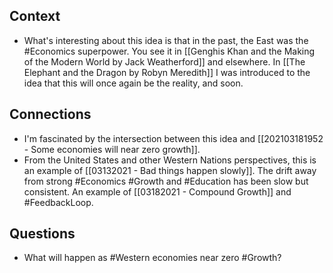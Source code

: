 ## Context
- What's interesting about this idea is that in the past, the East was the #Economics superpower. You see it in [[Genghis Khan and the Making of the Modern World by Jack Weatherford]] and elsewhere. In [[The Elephant and the Dragon by Robyn Meredith]] I was introduced to the idea that this will once again be the reality, and soon. 

## Connections
- I'm fascinated by the intersection between this idea and [[202103181952 - Some economies will near zero growth]]. 
- From the United States and other Western Nations perspectives, this is an example of [[03132021 - Bad things happen slowly]]. The drift away from strong #Economics #Growth and #Education has been slow but consistent. An example of [[03182021 - Compound Growth]] and #FeedbackLoop. 

## Questions
- What will happen as #Western economies near zero #Growth? 